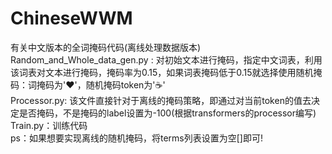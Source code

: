 # ChineseWWM
有关中文版本的全词掩码代码(离线处理数据版本)  
Random_and_Whole_data_gen.py : 对初始文本进行掩码，指定中文词表，利用该词表对文本进行掩码，掩码率为0.15，如果词表掩码低于0.15就选择使用随机掩码：词掩码为'♥'，随机掩码token为'☕'  
Processor.py: 该文件直接针对于离线的掩码策略，即通过对当前token的值去决定是否掩码，不是掩码的label设置为-100(根据transformers的processor编写)  
Train.py：训练代码  
ps：如果想要实现离线的随机掩码，将terms列表设置为空[]即可!  
